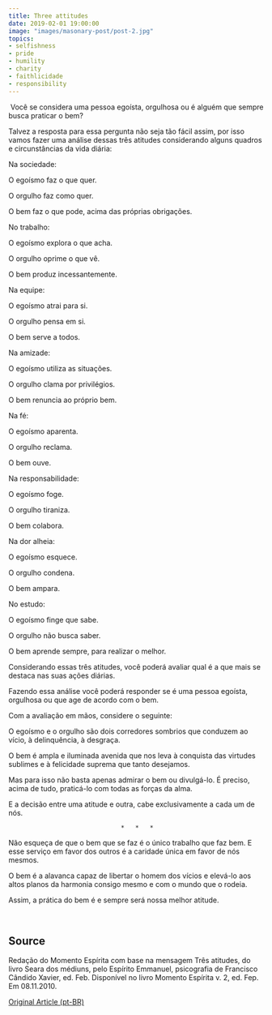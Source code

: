 ```yaml
---
title: Three attitudes
date: 2019-02-01 19:00:00
image: "images/masonary-post/post-2.jpg"
topics: 
- selfishness
- pride
- humility
- charity
- faithlicidade
- responsibility
---
```


 Você se considera uma pessoa egoísta, orgulhosa ou é alguém que sempre busca
praticar o bem?

Talvez a resposta para essa pergunta não seja tão fácil assim, por isso vamos
fazer uma análise dessas três atitudes considerando alguns quadros e
circunstâncias da vida diária:

Na sociedade:

O egoísmo faz o que quer.

O orgulho faz como quer.

O bem faz o que pode, acima das próprias obrigações.

No trabalho:

O egoísmo explora o que acha.

O orgulho oprime o que vê.

O bem produz incessantemente.

Na equipe:

O egoísmo atrai para si.

O orgulho pensa em si.

O bem serve a todos.

Na amizade:

O egoísmo utiliza as situações.

O orgulho clama por privilégios.

O bem renuncia ao próprio bem.

Na fé:

O egoísmo aparenta.

O orgulho reclama.

O bem ouve.

Na responsabilidade:

O egoísmo foge.

O orgulho tiraniza.

O bem colabora.

Na dor alheia:

O egoísmo esquece.

O orgulho condena.

O bem ampara.

No estudo:

O egoísmo finge que sabe.

O orgulho não busca saber.

O bem aprende sempre, para realizar o melhor.

Considerando essas três atitudes, você poderá avaliar qual é a que mais se
destaca nas suas ações diárias.

Fazendo essa análise você poderá responder se é uma pessoa egoísta, orgulhosa
ou que age de acordo com o bem.

Com a avaliação em mãos, considere o seguinte:

O egoísmo e o orgulho são dois corredores sombrios que conduzem ao vício, à
delinquência, à desgraça.

O bem é ampla e iluminada avenida que nos leva à conquista das virtudes
sublimes e à felicidade suprema que tanto desejamos.

Mas para isso não basta apenas admirar o bem ou divulgá-lo. É preciso, acima de
tudo, praticá-lo com todas as forças da alma.

E a decisão entre uma atitude e outra, cabe exclusivamente a cada um de nós.

                                   *   *   *

Não esqueça de que o bem que se faz é o único trabalho que faz bem. E esse
serviço em favor dos outros é a caridade única em favor de nós mesmos.

O bem é a alavanca capaz de libertar o homem dos vícios e elevá-lo aos altos
planos da harmonia consigo mesmo e com o mundo que o rodeia.

Assim, a prática do bem é e sempre será nossa melhor atitude.

 

## Source
Redação do Momento Espírita com base na mensagem Três atitudes,
do livro Seara dos médiuns, pelo Espírito Emmanuel, psicografia de Francisco
Cândido Xavier, ed. Feb.
Disponível no livro Momento Espírita v. 2, ed. Fep.
Em 08.11.2010.



[Original Article (pt-BR)](http://www.momento.com.br/pt/ler_texto.php?id=634)

